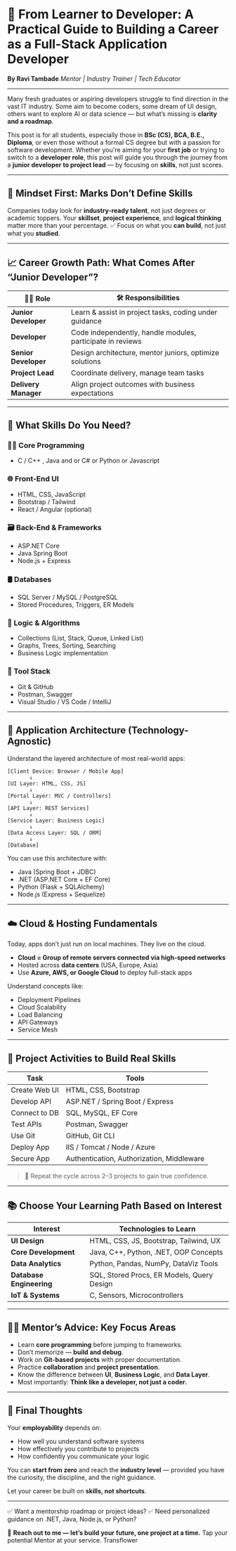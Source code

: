 
# 🚀 From Learner to Developer: A Practical Guide to Building a Career as a Full-Stack Application Developer

**By Ravi Tambade**
*Mentor | Industry Trainer | Tech Educator*

---

Many fresh graduates or aspiring developers struggle to find direction in the vast IT industry. Some aim to become coders, some dream of UI design, others want to explore AI or data science — but what’s missing is **clarity and a roadmap**.

This post is for all students, especially those in **BSc (CS), BCA, B.E., Diploma**, or even those without a formal CS degree but with a passion for software development. Whether you're aiming for your **first job** or trying to switch to a **developer role**, this post will guide you through the journey from a **junior developer to project lead** — by focusing on **skills**, not just scores.

---

## 🧠 Mindset First: Marks Don’t Define Skills

Companies today look for **industry-ready talent**, not just degrees or academic toppers. Your **skillset**, **project experience**, and **logical thinking** matter more than your percentage.
✅ Focus on what you **can build**, not just what you **studied**.

---

## 📈 Career Growth Path: What Comes After “Junior Developer”?

| 👨‍💻 Role           | 🛠️ Responsibilities                                       |
| -------------------- | ---------------------------------------------------------- |
| **Junior Developer** | Learn & assist in project tasks, coding under guidance     |
| **Developer**        | Code independently, handle modules, participate in reviews |
| **Senior Developer** | Design architecture, mentor juniors, optimize solutions    |
| **Project Lead**     | Coordinate delivery, manage team tasks                     |
| **Delivery Manager** | Align project outcomes with business expectations          |

---

## 🧱 What Skills Do You Need?

### 🧑‍🔬 Core Programming

* C / C++ , Java and or  C#  or  Python or Javascript


### 🌐 Front-End UI

* HTML, CSS, JavaScript
* Bootstrap / Tailwind
* React / Angular (optional)

### 🗃️ Back-End & Frameworks

* ASP.NET Core
* Java Spring Boot
* Node.js + Express

### 🛢️ Databases

* SQL Server / MySQL / PostgreSQL
* Stored Procedures, Triggers, ER Models

### 🧠 Logic & Algorithms

* Collections (List, Stack, Queue, Linked List)
* Graphs, Trees, Sorting, Searching
* Business Logic implementation

### 🧰 Tool Stack

* Git & GitHub
* Postman, Swagger
* Visual Studio / VS Code / IntelliJ

---

## 🧭 Application Architecture (Technology-Agnostic)

Understand the layered architecture of most real-world apps:

```
[Client Device: Browser / Mobile App]
       ↓
[UI Layer: HTML, CSS, JS]
       ↓
[Portal Layer: MVC / Controllers]
       ↓
[API Layer: REST Services]
       ↓
[Service Layer: Business Logic]
       ↓
[Data Access Layer: SQL / ORM]
       ↓
[Database]
```

You can use this architecture with:

* Java (Spring Boot + JDBC)
* .NET (ASP.NET Core + EF Core)
* Python (Flask + SQLAlchemy)
* Node.js (Express + Sequelize)

---

## ☁️ Cloud & Hosting Fundamentals

Today, apps don’t just run on local machines. They live on the cloud.

* **Cloud = Group of remote servers connected via high-speed networks**
* Hosted across **data centers** (USA, Europe, Asia)
* Use **Azure, AWS, or Google Cloud** to deploy full-stack apps

Understand concepts like:

* Deployment Pipelines
* Cloud Scalability
* Load Balancing
* API Gateways
* Service Mesh

---

## 🧩 Project Activities to Build Real Skills

| Task          | Tools                                     |
| ------------- | ----------------------------------------- |
| Create Web UI | HTML, CSS, Bootstrap                      |
| Develop API   | ASP.NET / Spring Boot / Express           |
| Connect to DB | SQL, MySQL, EF Core                       |
| Test APIs     | Postman, Swagger                          |
| Use Git       | GitHub, Git CLI                           |
| Deploy App    | IIS / Tomcat / Node / Azure               |
| Secure App    | Authentication, Authorization, Middleware |

> 🔁 Repeat the cycle across 2–3 projects to gain true confidence.

---

## 📚 Choose Your Learning Path Based on Interest

| Interest                 | Technologies to Learn                      |
| ------------------------ | ------------------------------------------ |
| **UI Design**            | HTML, CSS, JS, Bootstrap, Tailwind, UX     |
| **Core Development**     | Java, C++, Python, .NET, OOP Concepts      |
| **Data Analytics**       | Python, Pandas, NumPy, DataViz Tools       |
| **Database Engineering** | SQL, Stored Procs, ER Models, Query Design |
| **IoT & Systems**        | C, Sensors, Microcontrollers               |

---

## 👨‍🏫 Mentor’s Advice: Key Focus Areas

* Learn **core programming** before jumping to frameworks.
* Don’t memorize — **build and debug**.
* Work on **Git-based projects** with proper documentation.
* Practice **collaboration** and **project presentation**.
* Know the difference between **UI**, **Business Logic**, and **Data Layer**.
* Most importantly: **Think like a developer, not just a coder.**

---

## 💬 Final Thoughts

Your **employability** depends on:

* How well you understand software systems
* How effectively you contribute to projects
* How confidently you communicate your logic

You can **start from zero** and reach the **industry level** — provided you have the curiosity, the discipline, and the right guidance.

Let your career be built on **skills, not shortcuts**.

---

✅ Want a mentorship roadmap or project ideas?
✅ Need personalized guidance on .NET, Java, Node.js, or Python?

📩 **Reach out to me — let’s build your future, one project at a time.**
Tap your potential
Mentor at your service.
Transflower
